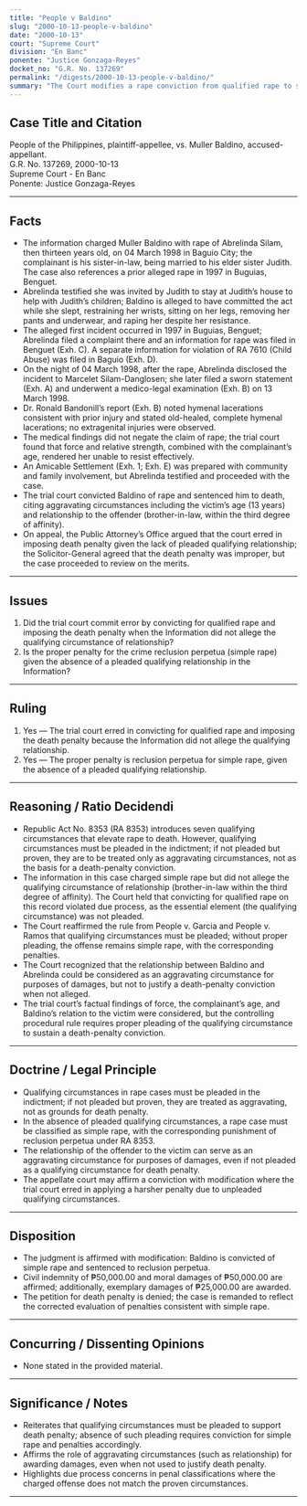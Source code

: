 ```yaml
---
title: "People v Baldino"
slug: "2000-10-13-people-v-baldino"
date: "2000-10-13"
court: "Supreme Court"
division: "En Banc"
ponente: "Justice Gonzaga-Reyes"
docket_no: "G.R. No. 137269"
permalink: "/digests/2000-10-13-people-v-baldino/"
summary: "The Court modifies a rape conviction from qualified rape to simple rape due to failure to plead the qualifying relationship; imposes reclusion perpetua, with civil indemnity and exemplary damages."
---
```


## Case Title and Citation
People of the Philippines, plaintiff-appellee, vs. Muller Baldino, accused-appellant.  
G.R. No. 137269, 2000-10-13  
Supreme Court - En Banc  
Ponente: Justice Gonzaga-Reyes

---

## Facts
- The information charged Muller Baldino with rape of Abrelinda Silam, then thirteen years old, on 04 March 1998 in Baguio City; the complainant is his sister-in-law, being married to his elder sister Judith. The case also references a prior alleged rape in 1997 in Buguias, Benguet.
- Abrelinda testified she was invited by Judith to stay at Judith’s house to help with Judith’s children; Baldino is alleged to have committed the act while she slept, restraining her wrists, sitting on her legs, removing her pants and underwear, and raping her despite her resistance.
- The alleged first incident occurred in 1997 in Buguias, Benguet; Abrelinda filed a complaint there and an information for rape was filed in Benguet (Exh. C). A separate information for violation of RA 7610 (Child Abuse) was filed in Baguio (Exh. D).
- On the night of 04 March 1998, after the rape, Abrelinda disclosed the incident to Marcelet Silam-Danglosen; she later filed a sworn statement (Exh. A) and underwent a medico-legal examination (Exh. B) on 13 March 1998.
- Dr. Ronald Bandonill’s report (Exh. B) noted hymenal lacerations consistent with prior injury and stated old-healed, complete hymenal lacerations; no extragenital injuries were observed.
- The medical findings did not negate the claim of rape; the trial court found that force and relative strength, combined with the complainant’s age, rendered her unable to resist effectively.
- An Amicable Settlement (Exh. 1; Exh. E) was prepared with community and family involvement, but Abrelinda testified and proceeded with the case.
- The trial court convicted Baldino of rape and sentenced him to death, citing aggravating circumstances including the victim’s age (13 years) and relationship to the offender (brother-in-law, within the third degree of affinity).
- On appeal, the Public Attorney’s Office argued that the court erred in imposing death penalty given the lack of pleaded qualifying relationship; the Solicitor-General agreed that the death penalty was improper, but the case proceeded to review on the merits.

---

## Issues
1. Did the trial court commit error by convicting for qualified rape and imposing the death penalty when the Information did not allege the qualifying circumstance of relationship?
2. Is the proper penalty for the crime reclusion perpetua (simple rape) given the absence of a pleaded qualifying relationship in the Information?

---

## Ruling
1. Yes — The trial court erred in convicting for qualified rape and imposing the death penalty because the Information did not allege the qualifying relationship.
2. Yes — The proper penalty is reclusion perpetua for simple rape, given the absence of a pleaded qualifying relationship.

---

## Reasoning / Ratio Decidendi
- Republic Act No. 8353 (RA 8353) introduces seven qualifying circumstances that elevate rape to death. However, qualifying circumstances must be pleaded in the indictment; if not pleaded but proven, they are to be treated only as aggravating circumstances, not as the basis for a death-penalty conviction.
- The information in this case charged simple rape but did not allege the qualifying circumstance of relationship (brother-in-law within the third degree of affinity). The Court held that convicting for qualified rape on this record violated due process, as the essential element (the qualifying circumstance) was not pleaded.
- The Court reaffirmed the rule from People v. Garcia and People v. Ramos that qualifying circumstances must be pleaded; without proper pleading, the offense remains simple rape, with the corresponding penalties.
- The Court recognized that the relationship between Baldino and Abrelinda could be considered as an aggravating circumstance for purposes of damages, but not to justify a death-penalty conviction when not alleged.
- The trial court’s factual findings of force, the complainant’s age, and Baldino’s relation to the victim were considered, but the controlling procedural rule requires proper pleading of the qualifying circumstance to sustain a death-penalty conviction.

---

## Doctrine / Legal Principle
- Qualifying circumstances in rape cases must be pleaded in the indictment; if not pleaded but proven, they are treated as aggravating, not as grounds for death penalty.
- In the absence of pleaded qualifying circumstances, a rape case must be classified as simple rape, with the corresponding punishment of reclusion perpetua under RA 8353.
- The relationship of the offender to the victim can serve as an aggravating circumstance for purposes of damages, even if not pleaded as a qualifying circumstance for death penalty.
- The appellate court may affirm a conviction with modification where the trial court erred in applying a harsher penalty due to unpleaded qualifying circumstances.

---

## Disposition
- The judgment is affirmed with modification: Baldino is convicted of simple rape and sentenced to reclusion perpetua.
- Civil indemnity of ₱50,000.00 and moral damages of ₱50,000.00 are affirmed; additionally, exemplary damages of ₱25,000.00 are awarded.
- The petition for death penalty is denied; the case is remanded to reflect the corrected evaluation of penalties consistent with simple rape.

---

## Concurring / Dissenting Opinions
- None stated in the provided material.

---

## Significance / Notes
- Reiterates that qualifying circumstances must be pleaded to support death penalty; absence of such pleading requires conviction for simple rape and penalties accordingly.
- Affirms the role of aggravating circumstances (such as relationship) for awarding damages, even when not used to justify death penalty.
- Highlights due process concerns in penal classifications where the charged offense does not match the proven circumstances.

---